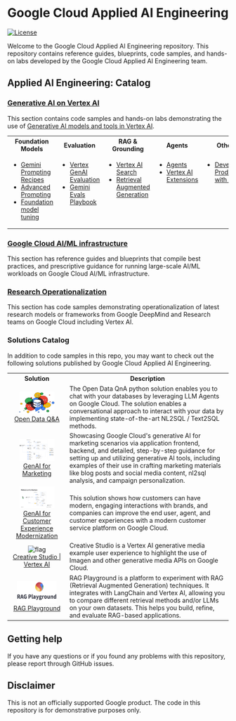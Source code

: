# Google Cloud Applied AI Engineering

[![License](https://img.shields.io/badge/License-Apache%202.0-blue.svg)](LICENSE)

Welcome to the Google Cloud Applied AI Engineering repository. This repository contains reference guides, blueprints, code samples, and hands-on labs developed by the Google Cloud Applied AI Engineering team.


## Applied AI Engineering: Catalog

### [Generative AI on Vertex AI](./genai-on-vertex-ai/README.md)

This section contains code samples and hands-on labs demonstrating the use of [Generative AI models and tools in Vertex AI](https://cloud.google.com/vertex-ai/docs/generative-ai/learn/overview).

<table>

  <tr>
    <th style="text-align: center;">Foundation Models</th>
    <th style="text-align: center;">Evaluation</th>
    <th style="text-align: center;">RAG & Grounding</th>
    <th style="text-align: center;">Agents</th>
    <th style="text-align: center;">Others</th>
  </tr>
  <tr>
    <td style="vertical-align: baseline;">
      <ul>
        <li><a href="./genai-on-vertex-ai/gemini/prompting_recipes/">Gemini Prompting Recipes</a></li>
        <li><a href="./genai-on-vertex-ai/advanced_prompting_training/">Advanced Prompting</a></li>
        <li><a href="./genai-on-vertex-ai/vertex_foundation_tuning/">Foundation model tuning</a></li>
    </ul>
    </td>
    <td style="vertical-align: baseline;">
      <ul>
        <li><a href="./genai-on-vertex-ai/vertex_evaluation_services/">Vertex GenAI Evaluation</a></li>
        <li><a href="./genai-on-vertex-ai/gemini/evals_playbook/">Gemini Evals Playbook</a></li>
      </ul>
    </td>
    <td style="vertical-align: baseline;">
      <ul>
        <li><a href="./genai-on-vertex-ai/vertex_ai_search/">Vertex AI Search</a></li>
        <li><a href="./genai-on-vertex-ai/retrieval_augmented_generation/">Retrieval Augmented Generation</a></li>
      </ul>
    </td>
    <td style="vertical-align: baseline;">
      <ul>
        <li><a href="./genai-on-vertex-ai/agents/">Agents</a></li>
        <li><a href="./genai-on-vertex-ai/vertex_ai_extensions/">Vertex AI Extensions</a></li>
      </ul>
    </td>
    <td style="vertical-align: baseline;">
      <ul>
        <li><a href="./genai-on-vertex-ai/developer_productivity_with_genai/">Developer Productivity with GenAI</a></li>
      </ul>
    </td>
  </tr>

</table>

### [Google Cloud AI/ML infrastructure](./ai-infrastructure/README.md)

This section has reference guides and blueprints that compile best practices, and prescriptive guidance for running large-scale AI/ML workloads on Google Cloud AI/ML infrastructure.

### [Research Operationalization](./research-operationalization/)

This section has code samples demonstrating operationalization of latest research models or frameworks from Google DeepMind and Research teams on Google Cloud including Vertex AI.

### Solutions Catalog

In addition to code samples in this repo, you may want to check out the following solutions published by Google Cloud Applied AI Engineering.

<table>

  <tr>
    <th style="text-align: center;">Solution</th>
    <th style="text-align: center;">Description</th>
  </tr>
  <tr>
    <td style="text-align: center;">
      <img src="https://raw.githubusercontent.com/GoogleCloudPlatform/Open_Data_QnA/main/utilities/imgs/opendataqna_logo.png" alt="flag" height="50" width="80">
      <br>
      <a href="https://github.com/GoogleCloudPlatform/Open_Data_QnA">Open Data Q&A</a>
    </td>
    <td>
      The Open Data QnA python solution enables you to chat with your databases by leveraging LLM Agents on Google Cloud. The solution enables a conversational approach to interact with your data by implementing state-of-the-art NL2SQL / Text2SQL methods.
    </td>
  </tr>

  <tr>
    <td style="text-align: center;">
      <img src="https://raw.githubusercontent.com/GoogleCloudPlatform/genai-for-marketing/main/app/images/architecture.png" alt="flag" height="50" width="80">
      <br>
      <a href="https://github.com/GoogleCloudPlatform/genai-for-marketing">GenAI for Marketing</a>
    </td>
    <td>
      Showcasing Google Cloud's generative AI for marketing scenarios via application frontend, backend, and detailed, step-by-step guidance for setting up and utilizing generative AI tools, including examples of their use in crafting marketing materials like blog posts and social media content, nl2sql analysis, and campaign personalization.
    </td>
  </tr>

  <tr>
    <td style="text-align: center;">
      <img src="https://raw.githubusercontent.com/GoogleCloudPlatform/customer-experience-modernization/refs/heads/main/frontend/src/assets/architectures/p1_uj_1_2.svg" alt="flag" height="50" width="80">
      <br>
      <a href="https://github.com/GoogleCloudPlatform/customer-experience-modernization">GenAI for Customer Experience Modernization</a>
    </td>
    <td>
      This solution shows how customers can have modern, engaging interactions with brands, and companies can improve the end user, agent, and customer experiences with a modern customer service platform on Google Cloud. 
    </td>
  </tr>

  <tr>
    <td style="text-align: center;">
      <img src="https://raw.githubusercontent.com/GoogleCloudPlatform/vertex-ai-creative-studio/main/screenshots/creative_studio_02.png" alt="flag" height="50" width="80">
      <br>
      <a href="https://github.com/GoogleCloudPlatform/vertex-ai-creative-studio">Creative Studio | Vertex AI</a>
    </td>
    <td>
      Creative Studio is a Vertex AI generative media example user experience to highlight the use of Imagen and other generative media APIs on Google Cloud.
    </td>
  </tr>


  <tr>
    <td style="text-align: center;">
      <img src="assets/rag_playground_banner.png" alt="flag" height="50" width="90">
      <br>
      <a href="https://github.com/GoogleCloudPlatform/applied-ai-engineering-samples/tree/rag-playground">RAG Playground</a>
    </td>
    <td>
      RAG Playground is a platform to experiment with RAG (Retrieval Augmented Generation) techniques. It integrates with LangChain and Vertex AI, allowing you to compare different retrieval methods and/or LLMs on your own datasets. This helps you build, refine, and evaluate RAG-based applications. 
    </td>
  </tr>

</table>

## Getting help

If you have any questions or if you found any problems with this repository, please report through GitHub issues.

## Disclaimer

This is not an officially supported Google product. The code in this repository is for demonstrative purposes only.